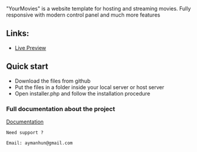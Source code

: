 "YourMovies" is a website template for hosting and streaming movies. Fully responsive with modern control panel and much more features

## Links:

+ [Live Preview](https://bit.ly/2YKO0VP)

## Quick start

- Download the files from github
- Put the files in a folder inside your local server or host server
- Open installer.php and follow the installation procedure

### Full documentation about the project

[Documentation](https://docs.google.com/document/d/1-r3C8n5mZMC6HTZaX1XmTeq_H5YqDM3VMRlH_hVe-gI/edit?usp=sharing)

```
Need support ? 

Email: aymanhun@gmail.com


